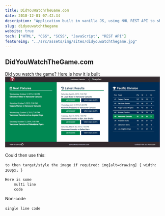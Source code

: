 ```yaml
---
title: DidYouWatchTheGame.com
date: 2018-12-01 07:42:34
description: "Application built in vanilla JS, using NHL REST API to show upcoming fixtures, previous results and higlights for whichever team is selected, and the current standing of the relevant regional NHL table. "
slug: didyouwatchthegame
website: true
tech: ["HTML", "CSS", "SCSS", "JavaScript", "REST API"]
featureimg: "../src/assets/img/sites/didyouwatchthegame.jpg"
---
```


## DidYouWatchTheGame.com

Did you watch the game? Here is how it is built
![Alternative](../src/assets/img/sites/didyouwatchthegame.jpg)

Could then use this:

`to then target/style the image if required: img[alt=drawing] { width: 200px; }`


```
Here is some
    multi line
    code
```

Non-code

`single line code`
